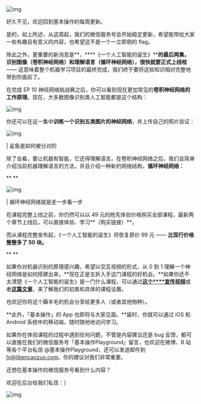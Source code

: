 ![img](https://mmbiz.qpic.cn/mmbiz_png/OqGIko5qXafM0Eib4HIlT7lx90c5QPGeRKx2Im9Ou49tAIobv3JLmhMznhSziaTIK8Dgsw7iatkFCWoQic28DDKW0g/640?wx_fmt=png)



好久不见，欢迎回到基本操作的每周更新。



是的，如上所述，从这周起，我们的微信服务号会开始稳定更新，希望能带给大家一些有趣且有意义的内容，也希望这不是一个一立即倒的 flag。



除此之外，更重要的新消息是**，****《一个人工智能的诞生》****的最后两集，识别图像（卷积神经网络）和理解语言（循环神经网络），很快就要正式上线啦** —— 这意味着整个机器学习项目的最终完成，我们终于要将这些知识相对完整地带到你面前了。



在完成 EP 10 神经网络挑战赛之后，你可以看到现在更加常见的**卷积神经网络的工作原理**。现在，大多数图像识别类人工智能都是这个结构：



![img](https://mmbiz.qpic.cn/mmbiz_gif/OqGIko5qXafM0Eib4HIlT7lx90c5QPGeRhMZssEia6xGPsPAhywCqewNBuU5I5anAqbicRfooqUIuiaYJcgK3qrQLg/640?wx_fmt=gif)



你还可以在这一集中**训练一个识别五类图片的神经网络**，并上传自己的照片验证：



![img](https://mmbiz.qpic.cn/mmbiz_gif/OqGIko5qXafM0Eib4HIlT7lx90c5QPGeRJib0kqcrnJQeL6US9siaRwCibZnn5yT2W9rThH8TWHRvFHmtGiaZwcvYBQ/640?wx_fmt=gif)

| 鲨鱼是如何被分对的



除了会看，要让机器有智能，它还得理解语言。在卷积神经网络之后，我们会简单介绍当前机器理解语言的方法，并且介绍一种新的网络结构，**循环神经网络：**

**
**

![img](https://mmbiz.qpic.cn/mmbiz_gif/OqGIko5qXafM0Eib4HIlT7lx90c5QPGeRblbFANHCOKcVib2glcmraUwWaiakuoQGqwplB3xicKiaicHBgABRJMKYx5A/640?wx_fmt=gif)

| 循环神经网络就是走一步看一步



在课程完整上线之前，你仍然可以以 49 元的抢先体验价格购买全部课程，最新两个章节上线后，可以直接体验、学习**（购买链接）**。



而从课程完整发布起，《一个人工智能的诞生》将恢复原价 99 元 —— **比现行价格整整多了 50 块。**

**
**

如果你对机器识别的原理感兴趣，希望以交互视频的形式、从 0 到 1 理解一个神经网络是如何搭建出来，**现在正是五折入手这门课程的好机会。**如果你还不太清楚《一个人工智能的诞生》是一门什么课程，可以通过[**这个****宣传视频**](https://mp.weixin.qq.com/s?__biz=MzkxMjAwOTIzOQ==&mid=2247483725&idx=2&sn=630c1dd4ca83047b7619b3955582cec1&chksm=c1123035f665b92344e8ec4da4229dd75c4e7877e8713605faa00752df0620035a4360b3126d&token=736996622&lang=zh_CN&scene=21#wechat_redirect)或者[**这篇文章**](https://mp.weixin.qq.com/s?__biz=MzkxMjAwOTIzOQ==&mid=2247483725&idx=1&sn=a534ed2e3d40b2facc0c6f07b02d2fd1&chksm=c1123035f665b92304190e0c2dfb485d3ecc115ff6f2f99e17ceb36f288c0e67fad81025b964&token=736996622&lang=zh_CN&scene=21#wechat_redirect)，来了解我们的初衷和具体的课程设置。



也欢迎你将这个薅羊毛的机会分享给更多人（或者其他物种）。



**此外，「基本操作」的 App 也即将与大家见面。**届时，你就可以通过 iOS 和 Android 系统中的移动端，随时随地地访问学习。



如果你在体验课程的过程中遇到任何问题，不管是内容建议还是 bug 反馈，都可以直接在我们的微信服务号「基本操作Playground」留言，也欢迎在微博、B 站等各个平台私信 @基本操作Playground，还可以发送邮件到 hi@jibencaozuo.com。你的建议对我们非常重要。



还想在基本操作的微信服务号看到什么内容？

欢迎在后台给我们私信：）



![img](https://mmbiz.qpic.cn/mmbiz_gif/OqGIko5qXae1FX8UXKuIsj2yBXBJw00DXMSALtnwCV0TvvUqfMIOyoBBDiaUh4uc8E0OQdkLVcjshSo25ia6NCeg/640?wx_fmt=gif)